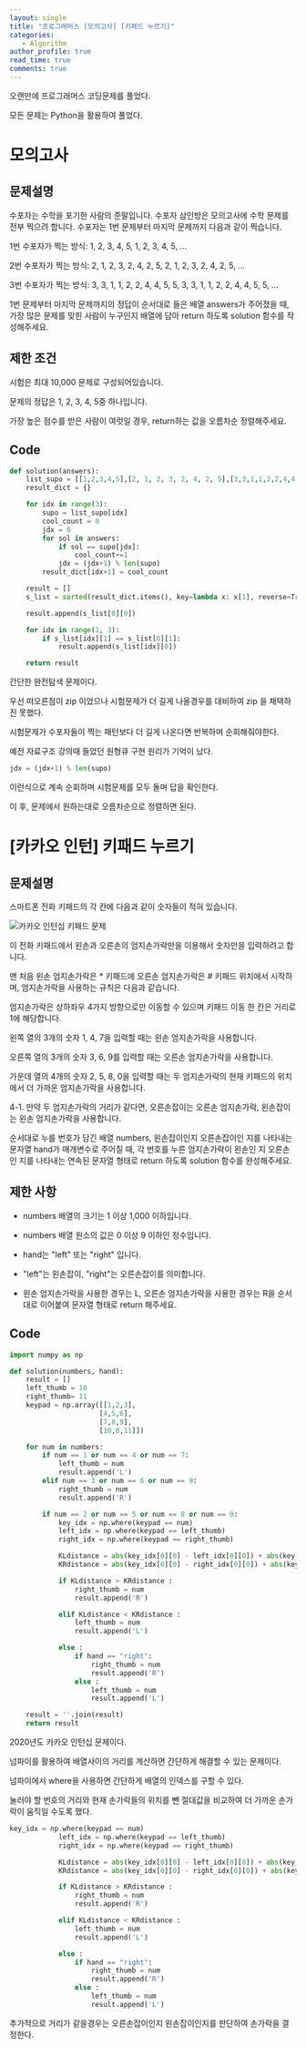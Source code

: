 ```yaml
---
layout: single
title: "프로그래머스 [모의고사] [키패드 누르기]"
categories: 
   - Algorithm
author_profile: true
read_time: true
comments: true
---
```


오랜만에 프로그래머스 코딩문제를 풀었다.

모든 문제는 Python을 활용하여 풀었다.

# 모의고사

## 문제설명

수포자는 수학을 포기한 사람의 준말입니다. 수포자 삼인방은 모의고사에 수학 문제를 전부 찍으려 합니다. 수포자는 1번 문제부터 마지막 문제까지 다음과 같이 찍습니다.

1번 수포자가 찍는 방식: 1, 2, 3, 4, 5, 1, 2, 3, 4, 5, ...

2번 수포자가 찍는 방식: 2, 1, 2, 3, 2, 4, 2, 5, 2, 1, 2, 3, 2, 4, 2, 5, ...

3번 수포자가 찍는 방식: 3, 3, 1, 1, 2, 2, 4, 4, 5, 5, 3, 3, 1, 1, 2, 2, 4, 4, 5, 5, ...

1번 문제부터 마지막 문제까지의 정답이 순서대로 들은 배열 answers가 주어졌을 때, 가장 많은 문제를 맞힌 사람이 누구인지 배열에 담아 return 하도록 solution 함수를 작성해주세요.

## 제한 조건

시험은 최대 10,000 문제로 구성되어있습니다.

문제의 정답은 1, 2, 3, 4, 5중 하나입니다.

가장 높은 점수를 받은 사람이 여럿일 경우, return하는 값을 오름차순 정렬해주세요.

## Code

```python
def solution(answers):
    list_supo = [[1,2,3,4,5],[2, 1, 2, 3, 2, 4, 2, 5],[3,3,1,1,2,2,4,4,5,5]]
    result_dict = {}

    for idx in range(3):
        supo = list_supo[idx]
        cool_count = 0
        jdx = 0
        for sol in answers:
            if sol == supo[jdx]:
                cool_count+=1
            jdx = (jdx+1) % len(supo)
        result_dict[idx+1] = cool_count

    result = []
    s_list = sorted(result_dict.items(), key=lambda x: x[1], reverse=True)

    result.append(s_list[0][0])

    for idx in range(1, 3):
        if s_list[idx][1] == s_list[0][1]:
            result.append(s_list[idx][0])

    return result
```

간단한 완전탐색 문제이다.

우선 떠오른점이 zip 이었으나 시험문제가 더 길게 나올경우를 대비하여 zip 을 채택하진 못했다.

시험문제가 수포자들이 찍는 패턴보다 더 길게 나온다면 반복하며 순회해줘야한다.

예전 자료구조 강의때 들었던 원형큐 구현 원리가 기억이 났다.

```python
jdx = (jdx+1) % len(supo)
```

이런식으로 계속 순회하며 시험문제를 모두 돌며 답을 확인한다.

이 후, 문제에서 원하는대로 오름차순으로 정렬하면 된다.

# [카카오 인턴] 키패드 누르기

## 문제설명

스마트폰 전화 키패드의 각 칸에 다음과 같이 숫자들이 적혀 있습니다.

![카카오 인턴십 키패드 문제](/../assets/img/programers_kakao.PNG)

이 전화 키패드에서 왼손과 오른손의 엄지손가락만을 이용해서 숫자만을 입력하려고 합니다.

맨 처음 왼손 엄지손가락은 * 키패드에 오른손 엄지손가락은 # 키패드 위치에서 시작하며, 엄지손가락을 사용하는 규칙은 다음과 같습니다.

엄지손가락은 상하좌우 4가지 방향으로만 이동할 수 있으며 키패드 이동 한 칸은 거리로 1에 해당합니다.

왼쪽 열의 3개의 숫자 1, 4, 7을 입력할 때는 왼손 엄지손가락을 사용합니다.

오른쪽 열의 3개의 숫자 3, 6, 9를 입력할 때는 오른손 엄지손가락을 사용합니다.

가운데 열의 4개의 숫자 2, 5, 8, 0을 입력할 때는 두 엄지손가락의 현재 키패드의 위치에서 더 가까운 엄지손가락을 사용합니다.

4-1. 만약 두 엄지손가락의 거리가 같다면, 오른손잡이는 오른손 엄지손가락, 왼손잡이는 왼손 엄지손가락을 사용합니다.

순서대로 누를 번호가 담긴 배열 numbers, 왼손잡이인지 오른손잡이인 지를 나타내는 문자열 hand가 매개변수로 주어질 때, 각 번호를 누른 엄지손가락이 왼손인 지 오른손인 지를 나타내는 연속된 문자열 형태로 return 하도록 solution 함수를 완성해주세요.

## 제한 사항

* numbers 배열의 크기는 1 이상 1,000 이하입니다.

* numbers 배열 원소의 값은 0 이상 9 이하인 정수입니다.

* hand는 "left" 또는 "right" 입니다.

* "left"는 왼손잡이, "right"는 오른손잡이를 의미합니다.

* 왼손 엄지손가락을 사용한 경우는 L, 오른손 엄지손가락을 사용한 경우는 R을 순서대로 이어붙여 문자열 형태로 return 해주세요.

## Code

```python
import numpy as np

def solution(numbers, hand):
    result = []
    left_thumb = 10
    right_thumb= 11
    keypad = np.array([[1,2,3],
                      [4,5,6],
                      [7,8,9],
                      [10,0,11]])

    for num in numbers:
        if num == 1 or num == 4 or num == 7:
            left_thumb = num
            result.append('L')
        elif num == 3 or num == 6 or num == 9:
            right_thumb = num
            result.append('R')

        if num == 2 or num == 5 or num == 8 or num == 0:
            key_idx = np.where(keypad == num)
            left_idx = np.where(keypad == left_thumb)
            right_idx = np.where(keypad == right_thumb)

            KLdistance = abs(key_idx[0][0] - left_idx[0][0]) + abs(key_idx[1][0] - left_idx[1][0])
            KRdistance = abs(key_idx[0][0] - right_idx[0][0]) + abs(key_idx[1][0] - right_idx[1][0])

            if KLdistance > KRdistance :
                right_thumb = num
                result.append('R')

            elif KLdistance < KRdistance :
                left_thumb = num
                result.append('L')

            else :
                if hand == "right":
                    right_thumb = num
                    result.append('R')
                else :
                    left_thumb = num
                    result.append('L')

    result = ''.join(result)
    return result
```

2020년도 카카오 인턴십 문제이다.

넘파이를 활용하여 배열사이의 거리를 계산하면 간단하게 해결할 수 있는 문제이다.

넘파이에서 where을 사용하면 간단하게 배열의 인덱스를 구할 수 있다.

눌러야 할 번호의 거리와 현재 손가락들의 위치를 뺀 절대값을 비교하여 더 가까운 손가락이 움직일 수도록 했다.

```python
key_idx = np.where(keypad == num)
            left_idx = np.where(keypad == left_thumb)
            right_idx = np.where(keypad == right_thumb)

            KLdistance = abs(key_idx[0][0] - left_idx[0][0]) + abs(key_idx[1][0] - left_idx[1][0])
            KRdistance = abs(key_idx[0][0] - right_idx[0][0]) + abs(key_idx[1][0] - right_idx[1][0])

            if KLdistance > KRdistance :
                right_thumb = num
                result.append('R')

            elif KLdistance < KRdistance :
                left_thumb = num
                result.append('L')

            else :
                if hand == "right":
                    right_thumb = num
                    result.append('R')
                else :
                    left_thumb = num
                    result.append('L')
```

추가적으로 거리가 같을경우는 오른손잡이인지 왼손잡이인지를 판단하여 손가락을 결정한다. 
